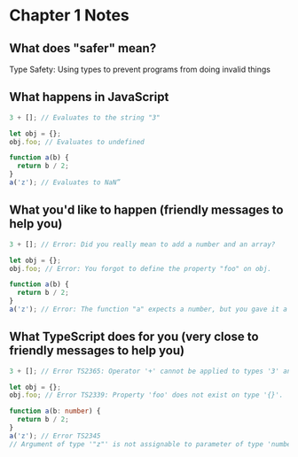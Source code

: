 # Chapter 1 Notes

## What does "safer" mean?

Type Safety: Using types to prevent programs from doing invalid things

## What happens in JavaScript

```typescript
3 + []; // Evaluates to the string "3"

let obj = {};
obj.foo; // Evaluates to undefined

function a(b) {
  return b / 2;
}
a('z'); // Evaluates to NaN”
```

## What you'd like to happen (friendly messages to help you)

```typescript
3 + []; // Error: Did you really mean to add a number and an array?

let obj = {};
obj.foo; // Error: You forgot to define the property "foo" on obj.

function a(b) {
  return b / 2;
}
a('z'); // Error: The function "a" expects a number, but you gave it a string.”
```

## What TypeScript does for you (very close to friendly messages to help you)

```typescript
3 + []; // Error TS2365: Operator '+' cannot be applied to types '3' and 'never[]'.

let obj = {};
obj.foo; // Error TS2339: Property 'foo' does not exist on type '{}'.

function a(b: number) {
  return b / 2;
}
a('z'); // Error TS2345
// Argument of type '"z"' is not assignable to parameter of type 'number'.”
```
